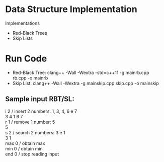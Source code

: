 # Data Structure Implementation

Implementations
- Red-Black Trees
- Skip Lists

# Run Code
- Red-Black Tree: clang++ -Wall -Wextra -std=c++11 -g mainrb.cpp rb.cpp -o mainrb
- Skip List: clang++ -Wall -Wextra -g mainskip.cpp skip.cpp -o mainskip

## Sample input RBT/SL:
i 2             / insert 2 numbers: 1, 3, 4, 6 e 7   
3 4 1 6 7  
r 1             / remove 1 number: 5   
5  
s 2             / search 2 numbers: 3 e 1   
3 1  
max 0           / obtain max  
min 0           / obtain min  
end 0           / stop reading input  

